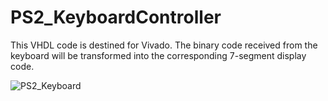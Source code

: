﻿# PS2_KeyboardController
This VHDL code is destined for Vivado.
The binary code received from the keyboard will be transformed into the corresponding 7-segment display code.



![PS2_Keyboard](https://github.com/adelinbojan96/PS2_KeyboardController/assets/113366480/898eae3c-30b2-4a53-9b35-17af5c12009e)
